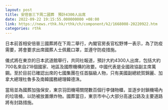 ```yaml
---
layout: post
title: 安倍晉三下周二國葬　預計4300人出席
date: 2022-09-22 19:15:55.000000000 +08:00
link: https://news.rthk.hk/rthk/ch/component/k2/1668008-20220922.htm
categories: rthk
---
```


日本前首相安倍晉三國葬將在下周二舉行，內閣官房長官松野博一表示，為了防疫需要，將會要求出席國葬人士佩戴口罩，並遵守防疫措施。

儀式將在東京的日本武道館舉行，共同社報道，預計大約4300人出席，包括大約700名來自218個國家、地區及國際機構的政要。中國代表是全國政協副主席萬鋼。至於目前已確認出席的七國集團在任首腦級人物，只有美國副總統賀錦麗、加拿大總理杜魯多及南韓國務總理韓德洙。

當局並為國葬加強保安，東京羽田機場關閉數百個行李儲物櫃，並逐步封鎖機場內的垃圾桶，以防被放置爆炸物。國葬當日，東京市中心大部分高速公路及主要道路將有封路措施。
